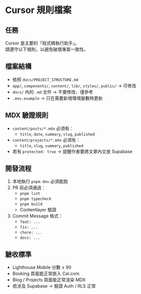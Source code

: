 # Cursor 規則檔案

## 任務
Cursor 是主要的「程式碼執行助手」。  
請遵守以下規則，以避免破壞專案一致性。

## 檔案結構
- 依照 `docs/PROJECT_STRUCTURE.md`
- `app/`, `components/`, `content/`, `lib/`, `styles/`, `public/` → 可修改
- `docs/` 內的 `.md` 文件 → 不要修改，僅參考
- `.env.example` → 只在需要新增環境變數時更新

## MDX 驗證規則
- `content/posts/*.mdx` 必須有：
  - `title`, `date`, `summary`, `slug`, `published`
- `content/projects/*.mdx` 必須有：
  - `title`, `slug`, `summary`, `published`
- 若有 `protected: true` → 提醒作者要將文章內文放 Supabase

## 開發流程
1. 本地執行 `pnpm dev` 必須能跑
2. PR 前必須通過：
   - `pnpm lint`
   - `pnpm typecheck`
   - `pnpm build`
   - Contentlayer 驗證
3. Commit Message 格式：
   - `feat: ...`
   - `fix: ...`
   - `chore: ...`
   - `docs: ...`

## 驗收標準
- Lighthouse Mobile 分數 ≥ 90
- Booking 頁面能正常嵌入 Cal.com
- Blog / Projects 頁面能正常渲染 MDX
- 若涉及 Supabase → 驗證 Auth / RLS 正常